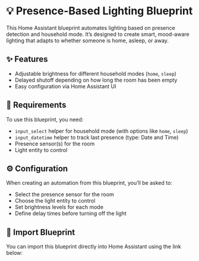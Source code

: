 # 💡 Presence-Based Lighting Blueprint

This Home Assistant blueprint automates lighting based on presence detection and household mode. It’s designed to create smart, mood-aware lighting that adapts to whether someone is home, asleep, or away.

## ✨ Features

- Adjustable brightness for different household modes (`home`, `sleep`)
- Delayed shutoff depending on how long the room has been empty
- Easy configuration via Home Assistant UI

## 🧰 Requirements

To use this blueprint, you need:

- `input_select` helper for household mode (with options like `home`, `sleep`)
- `input_datetime` helper to track last presence (type: Date and Time)
- Presence sensor(s) for the room
- Light entity to control

## ⚙️ Configuration

When creating an automation from this blueprint, you’ll be asked to:

- Select the presence sensor for the room
- Choose the light entity to control
- Set brightness levels for each mode
- Define delay times before turning off the light

## 🔗 Import Blueprint

You can import this blueprint directly into Home Assistant using the link below:
